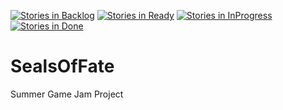[![Stories in Backlog](https://badge.waffle.io/TsebMagi/SealsOfFate.png?label=backlog&title=Backlog)](http://waffle.io/TsebMagi/SealsOfFate)
[![Stories in Ready](https://badge.waffle.io/TsebMagi/SealsOfFate.png?label=ready&title=Ready)](http://waffle.io/TsebMagi/SealsOfFate)
[![Stories in InProgress](https://badge.waffle.io/TsebMagi/SealsOfFate.png?label=inprogress&title=InProgress)](http://waffle.io/TsebMagi/SealsOfFate)
[![Stories in Done](https://badge.waffle.io/TsebMagi/SealsOfFate.png?label=done&title=done)](http://waffle.io/TsebMagi/SealsOfFate)
# SealsOfFate
Summer Game Jam Project
